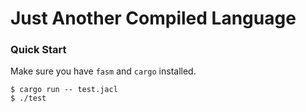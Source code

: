 # Just Another Compiled Language
### Quick Start
Make sure you have `fasm` and `cargo` installed.
```console
$ cargo run -- test.jacl
$ ./test
```